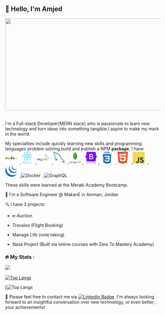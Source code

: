 <h2> 👋 Hello, I'm Amjed </h2>
<div align="center">
  <img src="https://media.giphy.com/media/dWesBcTLavkZuG35MI/giphy.gif" width="600" height="300"/>
</div></br>

I'm a Full-stack Developer(MERN stack) who is passionate to learn new technology and turn ideas
into something tangible.I aspire to make my mark in the world.

My specialties include quickly learning new skills and programming languages problem solving,build and publish a NPM  𝐩𝐚𝐜𝐤𝐚𝐠𝐞, I have   
<img src="https://github.com/devicons/devicon/blob/master/icons/nodejs/nodejs-original-wordmark.svg" title="NodeJS" alt="NodeJS" width="40" height="40"/>&nbsp;
,<img src="https://github.com/devicons/devicon/blob/master/icons/react/react-original-wordmark.svg" title="React" alt="React" width="40" height="40"/>&nbsp;
,<img src="https://github.com/devicons/devicon/blob/master/icons/mysql/mysql-original-wordmark.svg" title="MySQL"  alt="MySQL" width="40" height="40"/>&nbsp;
,<img src="https://github.com/devicons/devicon/blob/master/icons/mysql/mysql-original.svg" title="mysql" alt="mysql" width="40" height="40"/>&nbsp;
,<img src="https://github.com/devicons/devicon/blob/master/icons/mongodb/mongodb-original-wordmark.svg"  title="mongodb" alt="mongodb" width="40" height="40"/>&nbsp;, <img src="https://github.com/devicons/devicon/blob/master/icons/bootstrap/bootstrap-original-wordmark.svg"  title="bootstrap" alt="bootstrap" width="40" height="40"/>&nbsp;,
<img src="https://github.com/devicons/devicon/blob/master/icons/css3/css3-plain-wordmark.svg"  title="CSS3" alt="CSS" width="40" height="40"/>&nbsp;
,<img src="https://github.com/devicons/devicon/blob/master/icons/html5/html5-original.svg" title="HTML5" alt="HTML" width="40" height="40"/>&nbsp;
,<img src="https://github.com/devicons/devicon/blob/master/icons/javascript/javascript-original.svg" title="JavaScript" alt="JavaScript" width="40" height="40"/>&nbsp;
,<img src="https://github.com/devicons/devicon/blob/master/icons/jquery/jquery-plain.svg" title="jquery" alt="jquery" width="40" height="40"/>&nbsp;
,<img src="https://cdn.jsdelivr.net/gh/devicons/devicon/icons/docker/docker-original.svg" title="Docker"  alt="Docker" width="40" height="40"/>&nbsp;
,<img src="https://cdn.jsdelivr.net/gh/devicons/devicon/icons/graphql/graphql-plain.svg" title="GraphQL"  alt="GraphQL" width="40" height="40"/>&nbsp;


These skills were learned at the Meraki Academy Bootcamp.

🔭 I'm a Software Engineer @ MakanE in Amman, Jordan

🔍 I have 3 projects:
- <p>e-Auction</p> 
- <p>Travaleo (Flight Booking)</p>
- <p>Manage Life (note taking)</p>
- <p>Nasa Project (Built via online courses with Zero To Mastery Academy)</p>

### :fire: My Stats :
<a href="">
  <img align="centre" src="https://github-readme-stats.vercel.app/api?username=Amjed-Amro&count_private=true&include_all_commits=true&show_icons=true&title_color=007bff&text_color=e7e7e7&icon_color=007bff&bg_color=171c28" />
<a />
  
[![Top Langs](https://github-readme-stats.vercel.app/api/top-langs/?username=Amjed-Amro)](https://github.com/anuraghazra/github-readme-stats)
  
 [![Top Langs](https://github-readme-stats.vercel.app/api/top-langs/?username=Amjed-Amro&show_icons=true&theme=radical)

  
💬 Please feel free to contact me via [![Linkedin Badge](https://img.shields.io/badge/-Muath-blue?style=flat&logo=Linkedin&logoColor=white)](https://www.linkedin.com/in/muath-al-nahhas/) .I'm always looking forward to an insightful conversation over new technology, or even better, your achievements!
